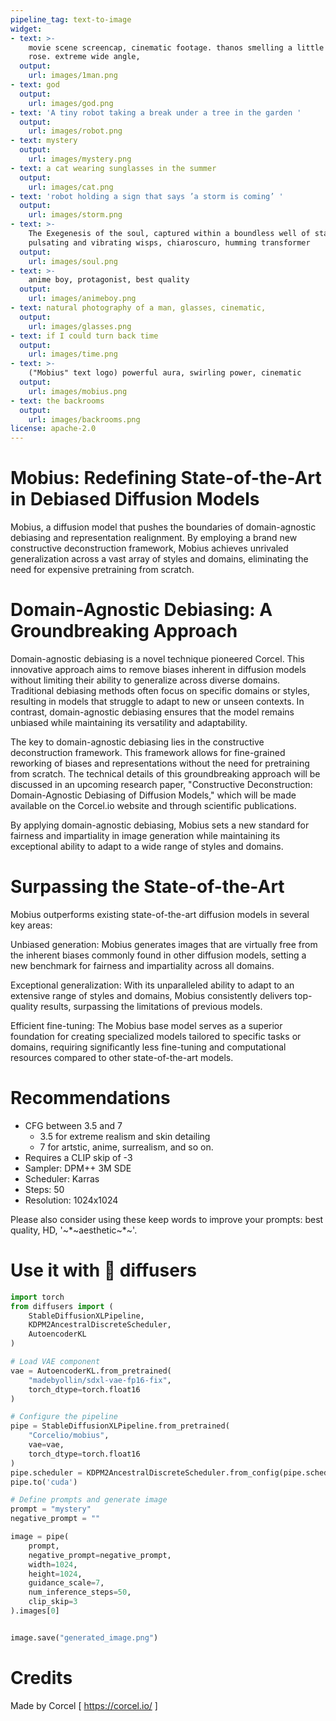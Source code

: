 ```yaml
---
pipeline_tag: text-to-image
widget:
- text: >-
    movie scene screencap, cinematic footage. thanos smelling a little yellow
    rose. extreme wide angle,
  output:
    url: images/1man.png
- text: god
  output:
    url: images/god.png
- text: 'A tiny robot taking a break under a tree in the garden '
  output:
    url: images/robot.png
- text: mystery
  output:
    url: images/mystery.png
- text: a cat wearing sunglasses in the summer
  output:
    url: images/cat.png
- text: 'robot holding a sign that says ’a storm is coming’ '
  output:
    url: images/storm.png
- text: >-
    The Exegenesis of the soul, captured within a boundless well of starlight,
    pulsating and vibrating wisps, chiaroscuro, humming transformer
  output:
    url: images/soul.png
- text: >-
    anime boy, protagonist, best quality
  output:
    url: images/animeboy.png
- text: natural photography of a man, glasses, cinematic,
  output:
    url: images/glasses.png
- text: if I could turn back time
  output:
    url: images/time.png
- text: >-
    ("Mobius" text logo) powerful aura, swirling power, cinematic 
  output:
    url: images/mobius.png
- text: the backrooms
  output:
    url: images/backrooms.png
license: apache-2.0
---
```

<Gallery />

# Mobius: Redefining State-of-the-Art in Debiased Diffusion Models

Mobius, a diffusion model that pushes the boundaries of domain-agnostic debiasing and representation realignment. By employing a brand new constructive deconstruction framework, Mobius achieves unrivaled generalization across a vast array of styles and domains, eliminating the need for expensive pretraining from scratch.

# Domain-Agnostic Debiasing: A Groundbreaking Approach

Domain-agnostic debiasing is a novel technique pioneered Corcel. This innovative approach aims to remove biases inherent in diffusion models without limiting their ability to generalize across diverse domains. Traditional debiasing methods often focus on specific domains or styles, resulting in models that struggle to adapt to new or unseen contexts. In contrast, domain-agnostic debiasing ensures that the model remains unbiased while maintaining its versatility and adaptability.

The key to domain-agnostic debiasing lies in the constructive deconstruction framework. This framework allows for fine-grained reworking of biases and representations without the need for pretraining from scratch. The technical details of this groundbreaking approach will be discussed in an upcoming research paper, "Constructive Deconstruction: Domain-Agnostic Debiasing of Diffusion Models," which will be made available on the Corcel.io website and through scientific publications.

By applying domain-agnostic debiasing, Mobius sets a new standard for fairness and impartiality in image generation while maintaining its exceptional ability to adapt to a wide range of styles and domains.

# Surpassing the State-of-the-Art

Mobius outperforms existing state-of-the-art diffusion models in several key areas:

Unbiased generation: Mobius generates images that are virtually free from the inherent biases commonly found in other diffusion models, setting a new benchmark for fairness and impartiality across all domains.

Exceptional generalization: With its unparalleled ability to adapt to an extensive range of styles and domains, Mobius consistently delivers top-quality results, surpassing the limitations of previous models.

Efficient fine-tuning: The Mobius base model serves as a superior foundation for creating specialized models tailored to specific tasks or domains, requiring significantly less fine-tuning and computational resources compared to other state-of-the-art models.


# Recommendations

- CFG between 3.5 and 7
  - 3.5 for extreme realism and skin detailing
  - 7 for artstic, anime, surrealism, and so on.
- Requires a CLIP skip of -3
- Sampler: DPM++ 3M SDE
- Scheduler: Karras
- Steps: 50
- Resolution: 1024x1024

Please also consider using these keep words to improve your prompts: best quality, HD, '~*~aesthetic~*~'.


# Use it with 🧨 diffusers

```python
import torch
from diffusers import (
    StableDiffusionXLPipeline, 
    KDPM2AncestralDiscreteScheduler,
    AutoencoderKL
)

# Load VAE component
vae = AutoencoderKL.from_pretrained(
    "madebyollin/sdxl-vae-fp16-fix", 
    torch_dtype=torch.float16
)

# Configure the pipeline
pipe = StableDiffusionXLPipeline.from_pretrained(
    "Corcelio/mobius", 
    vae=vae,
    torch_dtype=torch.float16
)
pipe.scheduler = KDPM2AncestralDiscreteScheduler.from_config(pipe.scheduler.config)
pipe.to('cuda')

# Define prompts and generate image
prompt = "mystery"
negative_prompt = ""

image = pipe(
    prompt, 
    negative_prompt=negative_prompt, 
    width=1024,
    height=1024,
    guidance_scale=7,
    num_inference_steps=50,
    clip_skip=3
).images[0]


image.save("generated_image.png")

```

# Credits

Made by Corcel [ https://corcel.io/ ]